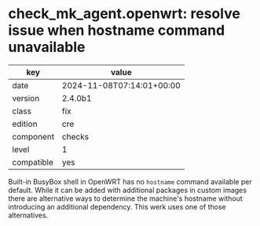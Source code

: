 [//]: # (werk v2)
# check_mk_agent.openwrt: resolve issue when hostname command unavailable

key        | value
---------- | ---
date       | 2024-11-08T07:14:01+00:00
version    | 2.4.0b1
class      | fix
edition    | cre
component  | checks
level      | 1
compatible | yes

Built-in BusyBox shell in OpenWRT has no `hostname` command available per default.
While it can be added with additional packages in custom images there are alternative
ways to determine the machine's hostname without introducing an additional dependency.
This werk uses one of those alternatives.
